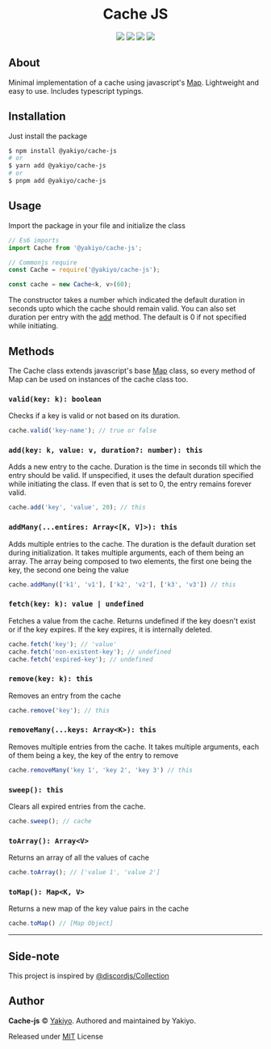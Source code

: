 # <div align="center">Cache JS</div> 

<div align="center"><img src="https://github.com/Yakiyo/cache-js/actions/workflows/build.yml/badge.svg"> <img src="https://github.com/Yakiyo/cache-js/actions/workflows/lint.yml/badge.svg"> <a href="https://github.com/Yakiyo/cache-js"><img src="https://img.shields.io/github/stars/Yakiyo/cache-js?style=social"></a> <a href="https://www.npmjs.com/package/@yakiyo/cache-js"><img src="https://img.shields.io/npm/v/@yakiyo/cache-js"></a> </div>

## About 
Minimal implementation of a cache using javascript's [Map](https://developer.mozilla.org/en-US/docs/Web/JavaScript/Reference/Global_Objects/Map).
Lightweight and easy to use. Includes typescript typings. 

## Installation
Just install the package
```bash
$ npm install @yakiyo/cache-js
# or 
$ yarn add @yakiyo/cache-js
# or
$ pnpm add @yakiyo/cache-js
```

## Usage

Import the package in your file and initialize the class

```ts
// Es6 imports
import Cache from '@yakiyo/cache-js';

// Commonjs require
const Cache = require('@yakiyo/cache-js'); 

const cache = new Cache<k, v>(60);
```
The constructor takes a number which indicated the default duration in seconds upto which the cache should remain valid. You can also set duration per entry with the [add](#addkey-value-value) method. The default is 0 if not specified while initiating.

## Methods
The Cache class extends javascript's base [Map](https://developer.mozilla.org/en-US/docs/Web/JavaScript/Reference/Global_Objects/Map) class, so every method of Map can be used on instances of the cache class too.
### `valid(key: k): boolean`
Checks if a key is valid or not based on its duration.
```ts
cache.valid('key-name'); // true or false
```

### `add(key: k, value: v, duration?: number): this`
Adds a new entry to the cache. Duration is the time in seconds till which the entry should be valid. If unspecified, it uses the default duration specified while initiating the class. If even that is set to 0, the entry remains forever valid.
```ts
cache.add('key', 'value', 20); // this
```

### `addMany(...entires: Array<[K, V]>): this`
Adds multiple entries to the cache. The duration is the default duration set during initialization. It takes multiple arguments, each of them being an array. The array being composed to two elements, the first one being the key, the second one being the value
```ts
cache.addMany(['k1', 'v1'], ['k2', 'v2'], ['k3', 'v3']) // this
```

### `fetch(key: k): value | undefined`
Fetches a value from the cache. Returns undefined if the key doesn't exist or if the key expires. If the key expires, it is internally deleted.
```ts
cache.fetch('key'); // 'value'
cache.fetch('non-existent-key'); // undefined
cache.fetch('expired-key'); // undefined
```

### `remove(key: k): this`
Removes an entry from the cache
```ts
cache.remove('key'); // this
```

### `removeMany(...keys: Array<K>): this`
Removes multiple entries from the cache. It takes multiple arguments, each of them being a key, the key of the entry to remove 
```ts
cache.removeMany('key 1', 'key 2', 'key 3') // this
```

### `sweep(): this`
Clears all expired entries from the cache.
```ts
cache.sweep(); // cache
```

### `toArray(): Array<V>`
Returns an array of all the values of cache
```ts
cache.toArray(); // ['value 1', 'value 2']
```

### `toMap(): Map<K, V>`
Returns a new map of the key value pairs in the cache
```ts
cache.toMap() // [Map Object]
```
<hr>

## Side-note
This project is inspired by [@discordjs/Collection](https://discord.js.org/#/docs/collection)

## Author
**Cache-js** © [Yakiyo](https://github.com/Yakiyo). Authored and maintained by Yakiyo.

Released under [MIT](https://opensource.org/licenses/MIT) License
